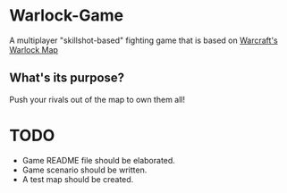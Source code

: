 Warlock-Game
============

A multiplayer "skillshot-based" fighting game that is based on <a href="http://www.hiveworkshop.com/forums/maps-564/warlock-1-00b-92687/" target="_blank">Warcraft's Warlock Map</a>

<h2>What's its purpose?</h2>

Push your rivals out of the map to own them all!

TODO
============

- Game README file should be elaborated.
- Game scenario should be written.
- A test map should be created.